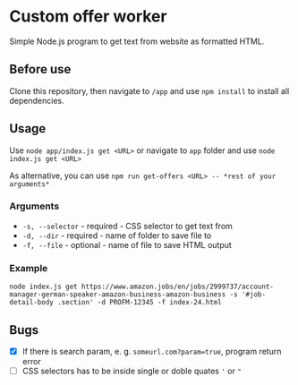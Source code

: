 
# Custom offer worker

Simple Node.js program to get text from website as formatted HTML.

## Before use
Clone this repository, then navigate to `/app` and use `npm install` to install all dependencies.

## Usage
Use `node app/index.js get <URL>` or navigate to `app` folder and use `node index.js get <URL>`

As alternative, you can use `npm run get-offers <URL> -- *rest of your arguments*`

### Arguments
- `-s, --selector` - required - CSS selector to get text from
- `-d, --dir` - required - name of folder to save file to
- `-f, --file` - optional - name of file to save HTML output 

### Example
`node index.js get https://www.amazon.jobs/en/jobs/2999737/account-manager-german-speaker-amazon-business-amazon-business -s '#job-detail-body .section' -d PROFM-12345 -f index-24.html`


## Bugs
- [x] If there is search param, e. g. `someurl.com?param=true`, program return error
- [ ] CSS selectors has to be inside single or doble quates `'` or `"`
